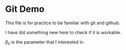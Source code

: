 # Git Demo
This file is for practice to be familiar with git and github. 

I have did something new here to check if it is workable. 

$\beta_0$ is the parameter that I interested in. 
